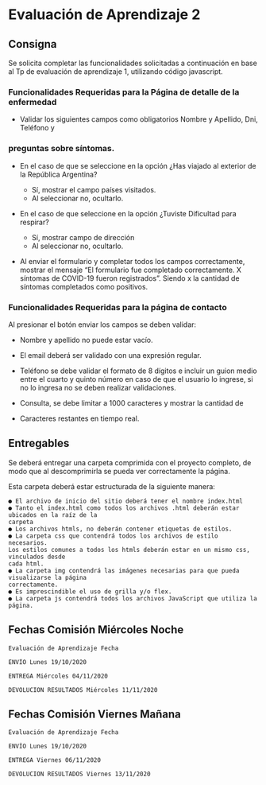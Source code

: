 # Evaluación de Aprendizaje 2

## Consigna

Se solicita completar las funcionalidades solicitadas a continuación en base al Tp de evaluación de
aprendizaje 1, utilizando código javascript.

### **Funcionalidades Requeridas para la Página de detalle de la enfermedad**

- Validar los siguientes campos como obligatorios Nombre y Apellido, Dni, Teléfono y

### **preguntas sobre síntomas.**

- En el caso de que se seleccione en la opción ¿Has viajado al exterior de la República Argentina?
    - Sí, mostrar el campo países visitados.
    - Al seleccionar no, ocultarlo.

- En el caso de que seleccione en la opción ¿Tuviste Dificultad para respirar?
    - Sí, mostrar campo de dirección
    - Al seleccionar no, ocultarlo.

- Al enviar el formulario y completar todos los campos correctamente, mostrar el mensaje “El
    formulario fue completado correctamente. X síntomas de COVID-19 fueron registrados”.
    Siendo x la cantidad de síntomas completados como positivos.


### **Funcionalidades Requeridas para la página de contacto**

Al presionar el botón enviar los campos se deben validar:

  -  Nombre y apellido no puede estar vacío.

  -   El email deberá ser validado con una expresión regular.

  -  Teléfono se debe validar el formato de 8 dígitos e incluir un guion medio entre el cuarto y quinto número en
      caso de que el usuario lo ingrese, si no lo ingresa no se deben realizar validaciones.

  -  Consulta, se debe limitar a 1000 caracteres y mostrar la cantidad de

  -  Caracteres restantes en tiempo real.

## **Entregables**

Se deberá entregar una carpeta comprimida con el proyecto completo, de modo que al
descomprimirla se pueda ver correctamente la página.

Esta carpeta deberá estar estructurada de la siguiente manera:

```
● El archivo de inicio del sitio deberá tener el nombre index.html
● Tanto el index.html como todos los archivos .html deberán estar ubicados en la raíz de la
carpeta
● Los archivos htmls, no deberán contener etiquetas de estilos.
● La carpeta css que contendrá todos los archivos de estilo necesarios.
Los estilos comunes a todos los htmls deberán estar en un mismo css, vinculados desde
cada html.
● La carpeta img contendrá las imágenes necesarias para que pueda visualizarse la página
correctamente.
● Es imprescindible el uso de grilla y/o flex.
● La carpeta js contendrá todos los archivos JavaScript que utiliza la página.
```

## Fechas Comisión Miércoles Noche

```
Evaluación de Aprendizaje Fecha
```
```
ENVÍO Lunes 19/10/2020
```
```
ENTREGA Miércoles 04/11/2020
```
```
DEVOLUCION RESULTADOS Miércoles 11/11/2020
```
## Fechas Comisión Viernes Mañana

```
Evaluación de Aprendizaje Fecha
```
```
ENVÍO Lunes 19/10/2020
```
```
ENTREGA Viernes 06/11/2020
```
```
DEVOLUCION RESULTADOS Viernes 13/11/2020
```

